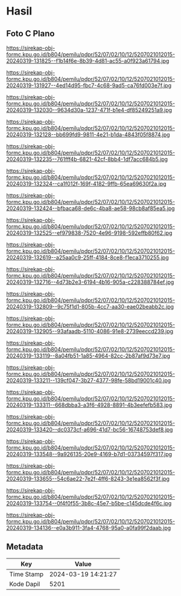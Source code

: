 # Hasil

## Foto C Plano

https://sirekap-obj-formc.kpu.go.id/b804/pemilu/pdpr/52/07/02/10/12/5207021012015-20240319-131825--f1b14f6e-8b39-4d81-ac55-a0f923a61794.jpg

https://sirekap-obj-formc.kpu.go.id/b804/pemilu/pdpr/52/07/02/10/12/5207021012015-20240319-131927--4ed14d95-fbc7-4c68-9ad5-ca76fd003e7f.jpg

https://sirekap-obj-formc.kpu.go.id/b804/pemilu/pdpr/52/07/02/10/12/5207021012015-20240319-132030--9634d30a-1237-471f-b1e4-df85249251a9.jpg

https://sirekap-obj-formc.kpu.go.id/b804/pemilu/pdpr/52/07/02/10/12/5207021012015-20240319-132128--bb699fd9-9811-4e21-b1da-4843f05f8874.jpg

https://sirekap-obj-formc.kpu.go.id/b804/pemilu/pdpr/52/07/02/10/12/5207021012015-20240319-132235--761fff4b-6821-42cf-8bb4-1df7acc684b5.jpg

https://sirekap-obj-formc.kpu.go.id/b804/pemilu/pdpr/52/07/02/10/12/5207021012015-20240319-132324--ca1f012f-169f-4182-9ffb-65ea69630f2a.jpg

https://sirekap-obj-formc.kpu.go.id/b804/pemilu/pdpr/52/07/02/10/12/5207021012015-20240319-132424--bfbaca68-de6c-4ba8-ae58-98cb8af85ea5.jpg

https://sirekap-obj-formc.kpu.go.id/b804/pemilu/pdpr/52/07/02/10/12/5207021012015-20240319-132525--ef979838-7520-4e96-9198-592effb80f62.jpg

https://sirekap-obj-formc.kpu.go.id/b804/pemilu/pdpr/52/07/02/10/12/5207021012015-20240319-132619--a25aa0c9-25ff-4184-8ce8-f1eca3710255.jpg

https://sirekap-obj-formc.kpu.go.id/b804/pemilu/pdpr/52/07/02/10/12/5207021012015-20240319-132716--4d73b2e3-6194-4b16-905a-c228388784ef.jpg

https://sirekap-obj-formc.kpu.go.id/b804/pemilu/pdpr/52/07/02/10/12/5207021012015-20240319-132809--9c75f1d1-805b-4cc7-aa30-eae02beabb2c.jpg

https://sirekap-obj-formc.kpu.go.id/b804/pemilu/pdpr/52/07/02/10/12/5207021012015-20240319-132905--93afaadb-5110-4086-91e8-2739eeccd239.jpg

https://sirekap-obj-formc.kpu.go.id/b804/pemilu/pdpr/52/07/02/10/12/5207021012015-20240319-133119--8a04fb51-1a85-4964-82cc-2b87af9d73e7.jpg

https://sirekap-obj-formc.kpu.go.id/b804/pemilu/pdpr/52/07/02/10/12/5207021012015-20240319-133211--139cf047-3b27-4377-98fe-58bd19001c40.jpg

https://sirekap-obj-formc.kpu.go.id/b804/pemilu/pdpr/52/07/02/10/12/5207021012015-20240319-133311--668dbba3-a3f6-4928-8891-4b3eefefb583.jpg

https://sirekap-obj-formc.kpu.go.id/b804/pemilu/pdpr/52/07/02/10/12/5207021012015-20240319-133420--dc0373cf-a696-41d7-bc56-16748753def8.jpg

https://sirekap-obj-formc.kpu.go.id/b804/pemilu/pdpr/52/07/02/10/12/5207021012015-20240319-133548--9a926135-20e9-4169-b7d1-03734597f317.jpg

https://sirekap-obj-formc.kpu.go.id/b804/pemilu/pdpr/52/07/02/10/12/5207021012015-20240319-133655--54c6ae22-7e2f-4ff6-8243-3e1ea8562f3f.jpg

https://sirekap-obj-formc.kpu.go.id/b804/pemilu/pdpr/52/07/02/10/12/5207021012015-20240319-133754--0f4f0f55-3b8c-45e7-b5be-c145dcde4f6c.jpg

https://sirekap-obj-formc.kpu.go.id/b804/pemilu/pdpr/52/07/02/10/12/5207021012015-20240319-134136--e0a3b911-3fa4-4768-95a0-a0fa99f2daab.jpg


## Metadata

| Key        | Value               |
| ---------- | ------------------- |
| Time Stamp | 2024-03-19 14:21:27 |
| Kode Dapil | 5201                |



